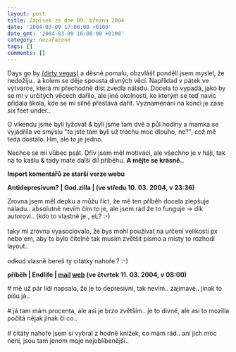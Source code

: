 ```yaml
---
layout: post
title: Zápisek ze dne 09. března 2004
date: '2004-03-09 17:00:00 +0100'
date_gmt: '2004-03-09 16:00:00 +0100'
category: nezařazené
tags: []
comments: []
---
```

<p>Days go by <a href="http://www.lyricsdomain.com/4/dirty_vegas/days_go_by.html">(dirty vegas)</a> a děsně pomalu,  obzvlášť pondělí jsem myslel, že nedožiju.. a kolem se děje spousta divných věcí. Například v pátek ve výtvarce,  která mi přechodně dist zvedla náladu. Docela  to vypadá, jako by se mi v určitých věcech dařilo, ale jiné okolnosti, ke kterým se teď navíc přidala škola, kde  se mi silně přestává dařit. Vyznamenání na konci je zase six feet under..</p>
<p>O víkendu jsme byli lyžovat &amp; byli jsme tam dvě a půl hodiny a mamka se vyjádřila ve smyslu &quot;to jste tam byli  už trochu moc dlouho, ne?&quot;, což mě teda dostalo. Hm, ale to je jedno.</p>
<p>Nechce se mi vůbec psát. Dřív jsem měl motivaci, ale všechno je v háji, tak na to kašlu &amp; tady máte další  díl příběhu. <strong>A mějte se krásně..</strong></p>
<p>  <? include "part3.txt"; ?>
<div class="import-komentaru">
<p><strong>Import komentářů ze starší verze webu</strong></p>
<div class="comment">
<p style="font-weight:bold"><span class="compredmet">Antidepresivum?</span> | <span class="comname">God.zilla</span> | (ve&nbsp;středu&nbsp;10.&nbsp;03.&nbsp;2004,&nbsp;v&nbsp;23:36)</p>
<p>Zrovna jsem měl depku a můžu říct, že mě ten příběh docela zlepšuje náladu.. absolutně nevím čím to je, ale jsem rád že to funguje -&gt; dík autorovi.. (kdo to vlastně je., eL? :-) <br>  <br> taky mi zrovna vyasociovalo, že bys mohl používat na určení velikosti px nebo em, aby to bylo čitelné tak musím zvětšit písmo a místy to rozhodí layout.. <br>  <br> odkud vlasně bereš ty citátky nahoře.? :-) </p>
</div>
<div class="comment">
<p style="font-weight:bold"><span class="compredmet">příběh</span> | <span class="comname">Endlife</span> |  <a href="mailto:jan.martinek@post.cz">mail</a>  <a href="http://podnebi.wz.cz">web</a> (ve&nbsp;čtvrtek&nbsp;11.&nbsp;03.&nbsp;2004,&nbsp;v&nbsp;08:00)</p>
<p># mě už pár lidí napsalo, že je to depresivní, tak nevím.. zajímavé.. jinak to píšu já.. <br>  <br> # já tam mám procenta, ale asi je brzo zvětším.. je to divné, ale asi to mozilla počítá nějak jinak či co.. <br>  <br> # citáty nahoře jsem si vybral z hodně knížek, co mám rád.. ani jich moc není, jsou tam jenom moje nejoblíbenější.. </p>
</div>
</div>
